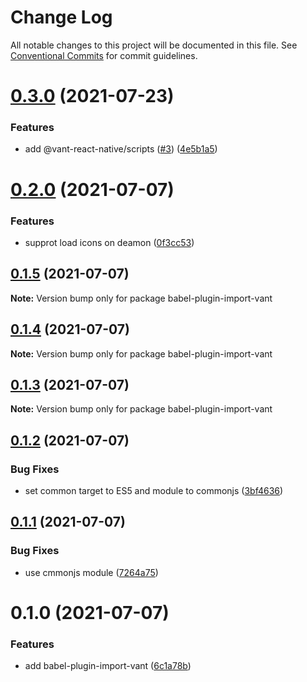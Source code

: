 # Change Log

All notable changes to this project will be documented in this file.
See [Conventional Commits](https://conventionalcommits.org) for commit guidelines.

# [0.3.0](https://github.com/youngjuning/vant-react-native/compare/babel-plugin-import-vant@0.2.0...babel-plugin-import-vant@0.3.0) (2021-07-23)


### Features

* add @vant-react-native/scripts ([#3](https://github.com/youngjuning/vant-react-native/issues/3)) ([4e5b1a5](https://github.com/youngjuning/vant-react-native/commit/4e5b1a5271f5f95ae133a14d233c51acf8539a26))





# [0.2.0](https://github.com/youngjuning/vant-react-native/compare/babel-plugin-import-vant@0.1.5...babel-plugin-import-vant@0.2.0) (2021-07-07)


### Features

* supprot load icons on deamon ([0f3cc53](https://github.com/youngjuning/vant-react-native/commit/0f3cc533b1da62c42ae9d61ba4a49a1c16a57805))





## [0.1.5](https://github.com/youngjuning/vant-react-native/compare/babel-plugin-import-vant@0.1.4...babel-plugin-import-vant@0.1.5) (2021-07-07)

**Note:** Version bump only for package babel-plugin-import-vant





## [0.1.4](https://github.com/youngjuning/vant-react-native/compare/babel-plugin-import-vant@0.1.3...babel-plugin-import-vant@0.1.4) (2021-07-07)

**Note:** Version bump only for package babel-plugin-import-vant





## [0.1.3](https://github.com/youngjuning/vant-react-native/compare/babel-plugin-import-vant@0.1.2...babel-plugin-import-vant@0.1.3) (2021-07-07)

**Note:** Version bump only for package babel-plugin-import-vant





## [0.1.2](https://github.com/youngjuning/vant-react-native/compare/babel-plugin-import-vant@0.1.1...babel-plugin-import-vant@0.1.2) (2021-07-07)


### Bug Fixes

* set common target to ES5 and module to commonjs ([3bf4636](https://github.com/youngjuning/vant-react-native/commit/3bf463628996ef3d66b5e47d0ae245e8b8516ac7))





## [0.1.1](https://github.com/youngjuning/vant-react-native/compare/babel-plugin-import-vant@0.1.0...babel-plugin-import-vant@0.1.1) (2021-07-07)


### Bug Fixes

* use cmmonjs module ([7264a75](https://github.com/youngjuning/vant-react-native/commit/7264a75202bec00395f5968cf4df08044da07037))





# 0.1.0 (2021-07-07)


### Features

* add babel-plugin-import-vant ([6c1a78b](https://github.com/youngjuning/vant-react-native/commit/6c1a78bb98ad345156dcbcdc6ba2440acb5d4afc))
